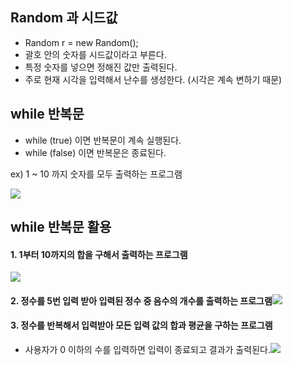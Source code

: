 
## Random 과 시드값
- Random r = new Random();
- 괄호 안의 숫자를 시드값이라고 부른다.
- 특정 숫자를 넣으면 정해진 값만 출력된다.
- 주로 현재 시각을 입력해서 난수를 생성한다. (시각은 계속 변하기 때문)

## while 반복문
- while (true) 이면 반복문이 계속 실행된다.
- while (false) 이면 반복문은 종료된다.

ex) 1 ~ 10 까지 숫자를 모두 출력하는 프로그램

![](while%20예제.jpg)

## while 반복문 활용
#### 1. 1부터 10까지의 합을 구해서 출력하는 프로그램 

![](sum1.jpg)

#### 2. 정수를 5번 입력 받아 입력된 정수 중 음수의 개수를 출력하는 프로그램![](num5.jpg)

#### 3. 정수를 반복해서 입력받아 모든 입력 값의 합과 평균을 구하는 프로그램
- 사용자가 0 이하의 수를 입력하면 입력이 종료되고 결과가 출력된다.![](q1.jpg)